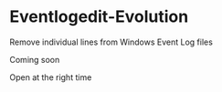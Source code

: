 # Eventlogedit-Evolution
Remove individual lines from Windows Event Log files

Coming soon

Open at the right time
